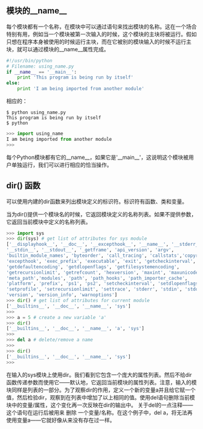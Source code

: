 ## 模块的\_\_name\_\_

每个模块都有一个名称，在模块中可以通过语句来找出模块的名称。这在一个场合特别有用，例如当一个模块被第一次输入的时候，这个模块的主块将被运行。假如只想在程序本身被使用的时候运行主块，而在它被别的模块输入的时候不运行主块，就可以通过模块的\_\_name\_\_属性完成。

```python
#!/usr/bin/python
# Filename: using_name.py
if __name__ == '__main__':
    print 'This program is being run by itself'
else:
    print 'I am being imported from another module' 
```

相应的：

```shell
$ python using_name.py
This program is being run by itself
$ python
```

```python
>>> import using_name
I am being imported from another module
>>> 
```

每个Python模块都有它的\_\_name\_\_，如果它是'\_\_main\_\_'，这说明这个模块被用户单独运行，我们可以进行相应的恰当操作。

## dir() 函数

可以使用内建的dir函数来列出模块定义的标识符。标识符有函数、类和变量。

当为dir()提供一个模块名的时候，它返回模块定义的名称列表。如果不提供参数，它返回当前模块中定义的名称列表。

```python
>>> import sys
>>> dir(sys) # get list of attributes for sys module
['__displayhook__', '__doc__', '__excepthook__', '__name__', '__stderr__',
'__stdin__', '__stdout__', '_getframe', 'api_version', 'argv',
'builtin_module_names', 'byteorder', 'call_tracing', 'callstats','copyright', 'displayhook', 'exc_clear', 'exc_info', 'exc_type',
'excepthook', 'exec_prefix', 'executable', 'exit', 'getcheckinterval',
'getdefaultencoding', 'getdlopenflags', 'getfilesystemencoding',
'getrecursionlimit', 'getrefcount', 'hexversion', 'maxint', 'maxunicode',
'meta_path','modules', 'path', 'path_hooks', 'path_importer_cache',
'platform', 'prefix', 'ps1', 'ps2', 'setcheckinterval', 'setdlopenflags',
'setprofile', 'setrecursionlimit', 'settrace', 'stderr', 'stdin', 'stdout',
'version', 'version_info', 'warnoptions']
>>> dir() # get list of attributes for current module
['__builtins__', '__doc__', '__name__', 'sys']
>>>
>>> a = 5 # create a new variable 'a'
>>> dir()
['__builtins__', '__doc__', '__name__', 'a', 'sys']
>>>
>>> del a # delete/remove a name
>>>
>>> dir()
['__builtins__', '__doc__', '__name__', 'sys']
>>>
```

在输入的sys模块上使用dir。我们看到它包含一个庞大的属性列表。然后不给dir函数传递参数而使用它——默认地，它返回当前模块的属性列表。注意，输入的模块同样是列表的一部分。为了观察dir的作用，定义一个新的变量a并且给它赋一个值，然后检验dir，观察到在列表中增加了以上相同的值。使用del语句删除当前模块中的变量/属性，这个变化再一次反映在dir的输出中。
关于del的一点注释——这个语句在运行后被用来 删除 一个变量/名称。在这个例子中，del a，将无法再使用变量a——它就好像从来没有存在过一样。

